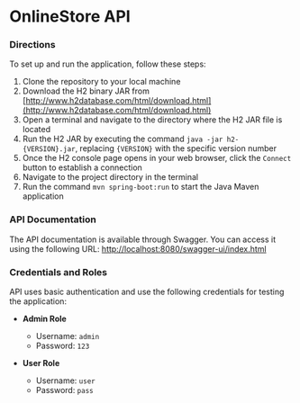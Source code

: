 # OnlineStore API

### Directions

To set up and run the application, follow these steps:

1. Clone the repository to your local machine
2. Download the H2 binary JAR
   from [http://www.h2database.com/html/download.html](http://www.h2database.com/html/download.html)
3. Open a terminal and navigate to the directory where the H2 JAR file is located
4. Run the H2 JAR by executing the command `java -jar h2-{VERSION}.jar`, replacing `{VERSION}` with the specific version
   number
5. Once the H2 console page opens in your web browser, click the `Connect` button to establish a connection
6. Navigate to the project directory in the terminal
7. Run the command `mvn spring-boot:run` to start the Java Maven application

### API Documentation

The API documentation is available through Swagger. You can access it using the following URL:
[http://localhost:8080/swagger-ui/index.html](http://localhost:8080/swagger-ui/index.html#/)

### Credentials and Roles

API uses basic authentication and use the following credentials for testing the application:

- **Admin Role**
    - Username: `admin`
    - Password: `123`

- **User Role**
    - Username: `user`
    - Password: `pass`
